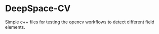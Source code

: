 # DeepSpace-CV
Simple c++ files for testing the opencv workflows to detect different field elements.
